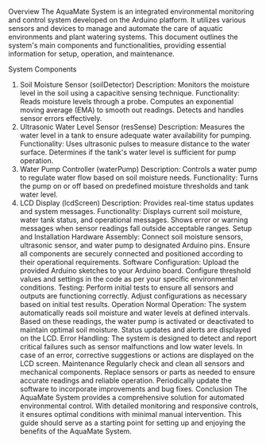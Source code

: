 Overview
The AquaMate System is an integrated environmental monitoring and control system developed on the Arduino platform. It utilizes various sensors and devices to manage and automate the care of aquatic environments and plant watering systems. This document outlines the system's main components and functionalities, providing essential information for setup, operation, and maintenance.

System Components
1. Soil Moisture Sensor (soilDetector)
Description: Monitors the moisture level in the soil using a capacitive sensing technique.
Functionality:
Reads moisture levels through a probe.
Computes an exponential moving average (EMA) to smooth out readings.
Detects and handles sensor errors effectively.
2. Ultrasonic Water Level Sensor (resSense)
Description: Measures the water level in a tank to ensure adequate water availability for pumping.
Functionality:
Uses ultrasonic pulses to measure distance to the water surface.
Determines if the tank's water level is sufficient for pump operation.
3. Water Pump Controller (waterPump)
Description: Controls a water pump to regulate water flow based on soil moisture needs.
Functionality:
Turns the pump on or off based on predefined moisture thresholds and tank water level.
4. LCD Display (lcdScreen)
Description: Provides real-time status updates and system messages.
Functionality:
Displays current soil moisture, water tank status, and operational messages.
Shows error or warning messages when sensor readings fall outside acceptable ranges.
Setup and Installation
Hardware Assembly:
Connect soil moisture sensors, ultrasonic sensor, and water pump to designated Arduino pins.
Ensure all components are securely connected and positioned according to their operational requirements.
Software Configuration:
Upload the provided Arduino sketches to your Arduino board.
Configure threshold values and settings in the code as per your specific environmental conditions.
Testing:
Perform initial tests to ensure all sensors and outputs are functioning correctly.
Adjust configurations as necessary based on initial test results.
Operation
Normal Operation:
The system automatically reads soil moisture and water levels at defined intervals.
Based on these readings, the water pump is activated or deactivated to maintain optimal soil moisture.
Status updates and alerts are displayed on the LCD.
Error Handling:
The system is designed to detect and report critical failures such as sensor malfunctions and low water levels.
In case of an error, corrective suggestions or actions are displayed on the LCD screen.
Maintenance
Regularly check and clean all sensors and mechanical components.
Replace sensors or parts as needed to ensure accurate readings and reliable operation.
Periodically update the software to incorporate improvements and bug fixes.
Conclusion
The AquaMate System provides a comprehensive solution for automated environmental control. With detailed monitoring and responsive controls, it ensures optimal conditions with minimal manual intervention. This guide should serve as a starting point for setting up and enjoying the benefits of the AquaMate System.
